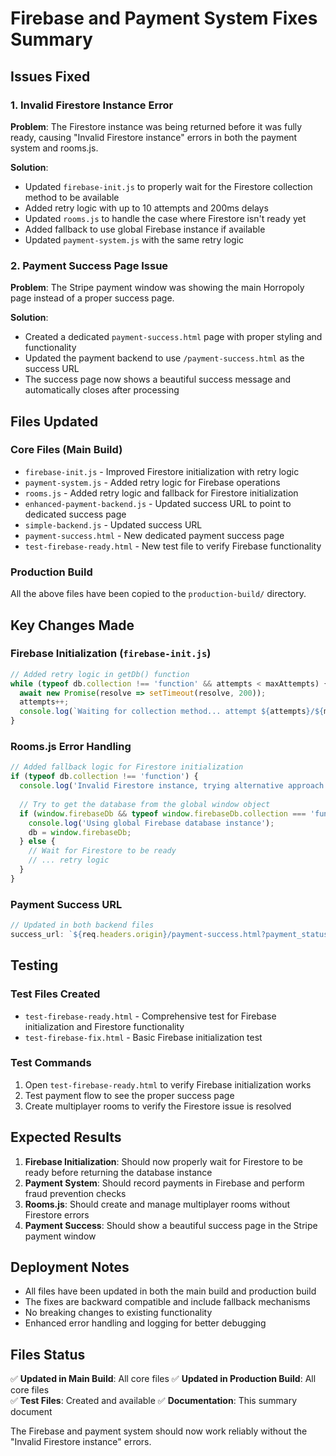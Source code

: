# Firebase and Payment System Fixes Summary

## Issues Fixed

### 1. Invalid Firestore Instance Error
**Problem**: The Firestore instance was being returned before it was fully ready, causing "Invalid Firestore instance" errors in both the payment system and rooms.js.

**Solution**: 
- Updated `firebase-init.js` to properly wait for the Firestore collection method to be available
- Added retry logic with up to 10 attempts and 200ms delays
- Updated `rooms.js` to handle the case where Firestore isn't ready yet
- Added fallback to use global Firebase instance if available
- Updated `payment-system.js` with the same retry logic

### 2. Payment Success Page Issue
**Problem**: The Stripe payment window was showing the main Horropoly page instead of a proper success page.

**Solution**:
- Created a dedicated `payment-success.html` page with proper styling and functionality
- Updated the payment backend to use `/payment-success.html` as the success URL
- The success page now shows a beautiful success message and automatically closes after processing

## Files Updated

### Core Files (Main Build)
- `firebase-init.js` - Improved Firestore initialization with retry logic
- `payment-system.js` - Added retry logic for Firebase operations
- `rooms.js` - Added retry logic and fallback for Firestore initialization
- `enhanced-payment-backend.js` - Updated success URL to point to dedicated success page
- `simple-backend.js` - Updated success URL
- `payment-success.html` - New dedicated payment success page
- `test-firebase-ready.html` - New test file to verify Firebase functionality

### Production Build
All the above files have been copied to the `production-build/` directory.

## Key Changes Made

### Firebase Initialization (`firebase-init.js`)
```javascript
// Added retry logic in getDb() function
while (typeof db.collection !== 'function' && attempts < maxAttempts) {
  await new Promise(resolve => setTimeout(resolve, 200));
  attempts++;
  console.log(`Waiting for collection method... attempt ${attempts}/${maxAttempts}`);
}
```

### Rooms.js Error Handling
```javascript
// Added fallback logic for Firestore initialization
if (typeof db.collection !== 'function') {
  console.log('Invalid Firestore instance, trying alternative approach...');
  
  // Try to get the database from the global window object
  if (window.firebaseDb && typeof window.firebaseDb.collection === 'function') {
    console.log('Using global Firebase database instance');
    db = window.firebaseDb;
  } else {
    // Wait for Firestore to be ready
    // ... retry logic
  }
}
```

### Payment Success URL
```javascript
// Updated in both backend files
success_url: `${req.headers.origin}/payment-success.html?payment_status=success&session_id={CHECKOUT_SESSION_ID}`,
```

## Testing

### Test Files Created
- `test-firebase-ready.html` - Comprehensive test for Firebase initialization and Firestore functionality
- `test-firebase-fix.html` - Basic Firebase initialization test

### Test Commands
1. Open `test-firebase-ready.html` to verify Firebase initialization works
2. Test payment flow to see the proper success page
3. Create multiplayer rooms to verify the Firestore issue is resolved

## Expected Results

1. **Firebase Initialization**: Should now properly wait for Firestore to be ready before returning the database instance
2. **Payment System**: Should record payments in Firebase and perform fraud prevention checks
3. **Rooms.js**: Should create and manage multiplayer rooms without Firestore errors
4. **Payment Success**: Should show a beautiful success page in the Stripe payment window

## Deployment Notes

- All files have been updated in both the main build and production build
- The fixes are backward compatible and include fallback mechanisms
- No breaking changes to existing functionality
- Enhanced error handling and logging for better debugging

## Files Status

✅ **Updated in Main Build**: All core files
✅ **Updated in Production Build**: All core files  
✅ **Test Files**: Created and available
✅ **Documentation**: This summary document

The Firebase and payment system should now work reliably without the "Invalid Firestore instance" errors. 